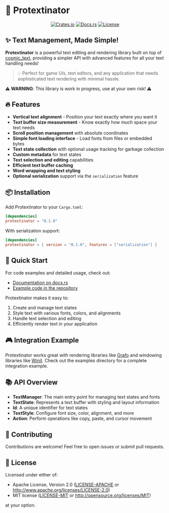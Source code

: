 # 🚀 Protextinator

<div align="center">
  <a href="https://crates.io/crates/protextinator"><img src="https://img.shields.io/crates/v/protextinator.svg" alt="Crates.io"></a>
  <a href="https://docs.rs/protextinator/latest/protextinator/"><img src="https://img.shields.io/docsrs/protextinator" alt="Docs.rs"></a>
  <a href="https://github.com/antouhou/protextinator/blob/main/LICENSE.md"><img src="https://img.shields.io/crates/l/protextinator" alt="License"></a>
</div>

## ✨ Text Management, Made Simple!

**Protextinator** is a powerful text editing and rendering library built on top of [cosmic_text](https://github.com/pop-os/cosmic-text), providing a simpler API with advanced features for all your text handling needs!

> 💡 Perfect for game UIs, text editors, and any application that needs sophisticated text rendering with minimal hassle.

⚠️ **WARNING**:  This library is work in progress, use at your own risk! ⚠️

## 🔥 Features

- **Vertical text alignment** - Position your text exactly where you want it
- **Text buffer size measurement** - Know exactly how much space your text needs
- **Scroll position management** with absolute coordinates
- **Simple font loading interface** - Load fonts from files or embedded bytes
- **Text state collection** with optional usage tracking for garbage collection
- **Custom metadata** for text states
- **Text selection and editing** capabilities
- **Efficient text buffer caching**
- **Word wrapping and text styling**
- **Optional serialization** support via the `serialization` feature

## 📦 Installation

Add Protextinator to your `Cargo.toml`:

```toml
[dependencies]
protextinator = "0.1.0"
```

With serialization support:

```toml
[dependencies]
protextinator = { version = "0.1.0", features = ["serialization"] }
```

## 🚀 Quick Start

For code examples and detailed usage, check out:
- [Documentation on docs.rs](https://docs.rs/protextinator/)
- [Example code in the repository](https://github.com/antouhou/protextinator/tree/main/examples)

Protextinator makes it easy to:
1. Create and manage text states
2. Style text with various fonts, colors, and alignments
3. Handle text selection and editing
4. Efficiently render text in your application

## 🎮 Integration Example

Protextinator works great with rendering libraries like [Grafo](https://github.com/pop-os/grafo) and windowing libraries like [Winit](https://github.com/rust-windowing/winit). Check out the examples directory for a complete integration example.

## 📚 API Overview

- **TextManager**: The main entry point for managing text states and fonts
- **TextState**: Represents a text buffer with styling and layout information
- **Id**: A unique identifier for text states
- **TextStyle**: Configure font size, color, alignment, and more
- **Action**: Perform operations like copy, paste, and cursor movement

## 🔧 Contributing

Contributions are welcome! Feel free to open issues or submit pull requests.

## 📄 License

Licensed under either of:

- Apache License, Version 2.0 ([LICENSE-APACHE](LICENSE-APACHE) or http://www.apache.org/licenses/LICENSE-2.0)
- MIT license ([LICENSE-MIT](LICENSE-MIT) or http://opensource.org/licenses/MIT)

at your option.
